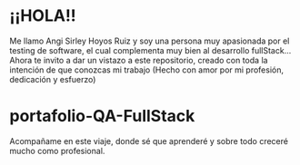 #  ¡¡HOLA!!

Me llamo Angi Sirley Hoyos Ruiz y soy una persona muy apasionada por el testing
de software, el cual complementa muy bien al desarrollo fullStack...
Ahora te invito a dar un vistazo a este repositorio, creado con toda la intención de que conozcas mi trabajo 
(Hecho con amor por mi profesión, dedicación y esfuerzo)



# portafolio-QA-FullStack
Acompañame en este viaje, donde sé que aprenderé y sobre todo creceré mucho como profesional.
